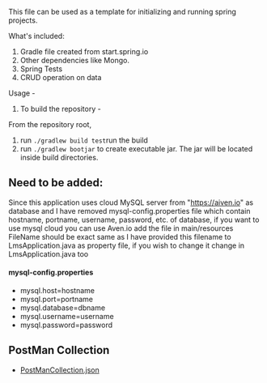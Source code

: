 This file can be used as a template for initializing and running spring projects.

What's included:

1. Gradle file created from start.spring.io
2. Other dependencies like Mongo.
3. Spring Tests
4. CRUD operation on data

Usage -

1. To build the repository -

From the repository root,

1. run `./gradlew build test`run the build
2. run `./gradlew bootjar` to create executable jar. The jar will be located inside build directories.

## Need to be added:

Since this application uses cloud MySQL server from "https://aiven.io" as database and I have removed mysql-config.properties file which contain hostname, portname, username, password, etc. of database, if you want to use mysql cloud you can use Aven.io add the file in main/resources
FileName should be exact same as I have provided this filename to LmsApplication.java as property file, if you wish to change it change in LmsApplication.java too

#### mysql-config.properties

- mysql.host=hostname
- mysql.port=portname
- mysql.database=dbname
- mysql.username=username
- mysql.password=password

## PostMan Collection

- [PostManCollection.json]()
